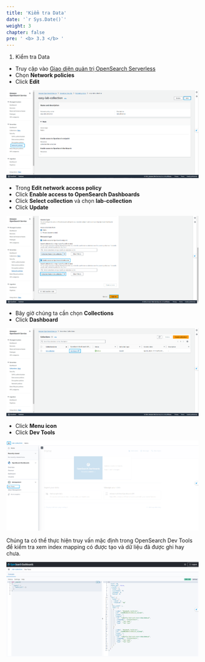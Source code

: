 ```yaml
---
title: 'Kiểm tra Data'
date: '`r Sys.Date()`'
weight: 3
chapter: false
pre: ' <b> 3.3 </b> '
---
```


1. Kiểm tra Data

- Truy cập vào [Giao diện quản trị OpenSearch Serverless](https://ap-southeast-1.console.aws.amazon.com/aos/home?region=ap-southeast-1#opensearch/dashboard)
- Chọn **Network policies**
- Click **Edit**

![Open DashBoard](/images/3.replicate/009-openaossdashboard.png)

- Trong **Edit network access policy**
- Click **Enable access to OpenSearch Dashboards**
- Click **Select collection** và chọn **lab-collection**
- Click **Update**

![Open DashBoard](/images/3.replicate/010-openaossdashboard.png)

- Bây giờ chúng ta cần chọn **Collections**
- Click **Dashboard**

![Open DashBoard](/images/3.replicate/011-openaossdashboard.png)

- Click **Menu icon**
- Click **Dev Tools**

![OpenSearch Dev Tools](/images/3.replicate/012-aossdevtool.png)

Chúng ta có thể thực hiện truy vấn mặc định trong OpenSearch Dev Tools để kiểm tra xem index mapping có được tạo và dữ liệu đã được ghi hay chưa.

![OpenSearch Command Result](/images/3.replicate/013-aosscheckdata.png)
